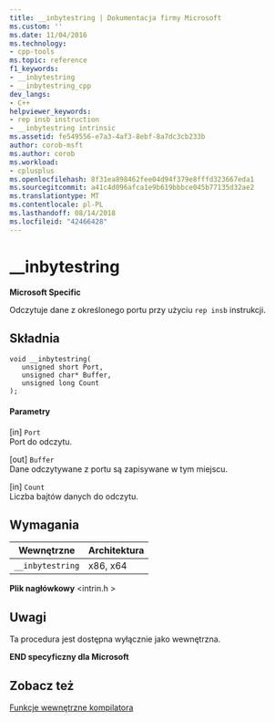 ```yaml
---
title: __inbytestring | Dokumentacja firmy Microsoft
ms.custom: ''
ms.date: 11/04/2016
ms.technology:
- cpp-tools
ms.topic: reference
f1_keywords:
- __inbytestring
- __inbytestring_cpp
dev_langs:
- C++
helpviewer_keywords:
- rep insb instruction
- __inbytestring intrinsic
ms.assetid: fe549556-e7a3-4af3-8ebf-8a7dc3cb233b
author: corob-msft
ms.author: corob
ms.workload:
- cplusplus
ms.openlocfilehash: 8f31ea898462fee04d94f379e8fffd323667eda1
ms.sourcegitcommit: a41c4d096afca1e9b619bbbce045b77135d32ae2
ms.translationtype: MT
ms.contentlocale: pl-PL
ms.lasthandoff: 08/14/2018
ms.locfileid: "42466428"
---
```

# <a name="inbytestring"></a>__inbytestring
**Microsoft Specific**  
  
 Odczytuje dane z określonego portu przy użyciu `rep insb` instrukcji.  
  
## <a name="syntax"></a>Składnia  
  
```  
void __inbytestring(  
   unsigned short Port,  
   unsigned char* Buffer,  
   unsigned long Count  
);  
```  
  
#### <a name="parameters"></a>Parametry  
 [in] `Port`  
 Port do odczytu.  
  
 [out] `Buffer`  
 Dane odczytywane z portu są zapisywane w tym miejscu.  
  
 [in] `Count`  
 Liczba bajtów danych do odczytu.  
  
## <a name="requirements"></a>Wymagania  
  
|Wewnętrzne|Architektura|  
|---------------|------------------|  
|`__inbytestring`|x86, x64|  
  
 **Plik nagłówkowy** \<intrin.h >  
  
## <a name="remarks"></a>Uwagi  
 Ta procedura jest dostępna wyłącznie jako wewnętrzna.  
  
**END specyficzny dla Microsoft**  
  
## <a name="see-also"></a>Zobacz też  
 [Funkcje wewnętrzne kompilatora](../intrinsics/compiler-intrinsics.md)